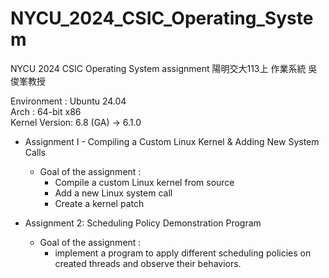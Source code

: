 # NYCU_2024_CSIC_Operating_System
NYCU 2024 CSIC Operating System assignment
陽明交大113上 作業系統 吳俊峯教授

Environment : Ubuntu 24.04   
Arch : 64-bit x86  
Kernel Version:  6.8 (GA)  -> 6.1.0  


* Assignment I - Compiling a Custom Linux Kernel & Adding New System Calls 
    
    - Goal of the assignment :
        - Compile a custom Linux kernel from source
        - Add a new Linux system call
        - Create a kernel patch  


* Assignment 2: Scheduling Policy Demonstration Program
    - Goal of the assignment :
        - implement a program to apply different scheduling policies on created threads and observe their behaviors.